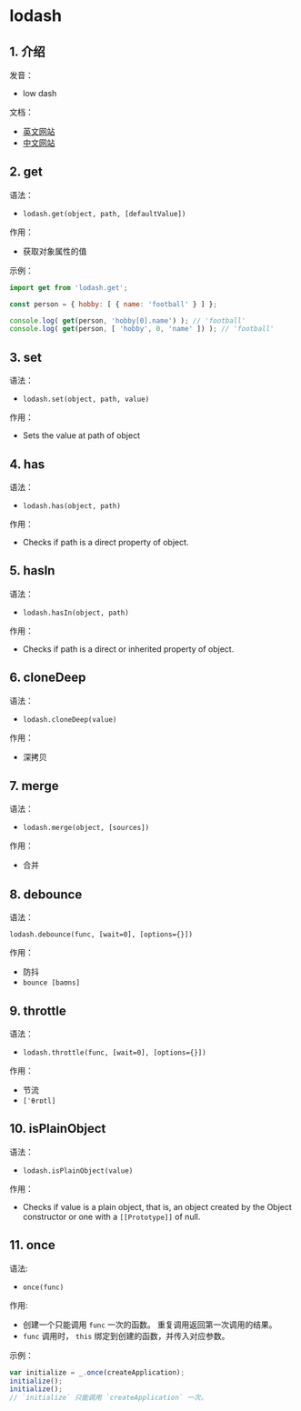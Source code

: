 <!--#region
@author 吴钦飞
@email wuqinfei@qq.com
@create date 2023-10-10 17:06:58
@modify date 2023-10-10 17:07:59
@desc [description]
#endregion-->


<!--#region
@author 吴钦飞
@email wuqinfei@qq.com
@create date 2023-10-10 11:44:21
@modify date 2023-10-10 17:06:51
@desc [description]
#endregion-->


# lodash

## 1. 介绍

发音：

* low dash

文档：

* [英文网站](https://lodash.com/)
* [中文网站](https://www.lodashjs.com/)

## 2. get

语法：

* `lodash.get(object, path, [defaultValue])`

作用： 

* 获取对象属性的值

示例：

```javascript
import get from 'lodash.get';

const person = { hobby: [ { name: 'football' } ] };

console.log( get(person, 'hobby[0].name') ); // 'football'
console.log( get(person, [ 'hobby', 0, 'name' ]) ); // 'football'
```

## 3. set

语法：

* `lodash.set(object, path, value)`

作用：

* Sets the value at path of object

## 4. has

语法：

* `lodash.has(object, path)`

作用：

* Checks if path is a direct property of object.

## 5. hasIn

语法：

* `lodash.hasIn(object, path)`

作用：

* Checks if path is a direct or inherited property of object.

## 6. cloneDeep

语法：

* `lodash.cloneDeep(value)`

作用：

* 深拷贝

## 7. merge

语法：

* `lodash.merge(object, [sources])`

作用：

* 合并

## 8. debounce

语法：

`lodash.debounce(func, [wait=0], [options={}])`

作用：

* 防抖
* `bounce [baʊns]`

## 9. throttle

语法：

* `lodash.throttle(func, [wait=0], [options={}])`

作用：

* 节流
* `[ˈθrɒtl]`

## 10. isPlainObject

语法：

* `lodash.isPlainObject(value)`

作用：

* Checks if value is a plain object, that is, an object created by the Object constructor or one with a `[[Prototype]]` of null.

## 11. once

语法:

* `once(func)`

作用:

* 创建一个只能调用 `func` 一次的函数。 重复调用返回第一次调用的结果。 
* `func` 调用时， `this` 绑定到创建的函数，并传入对应参数。

示例：

```js
var initialize = _.once(createApplication);
initialize();
initialize();
// `initialize` 只能调用 `createApplication` 一次。
```